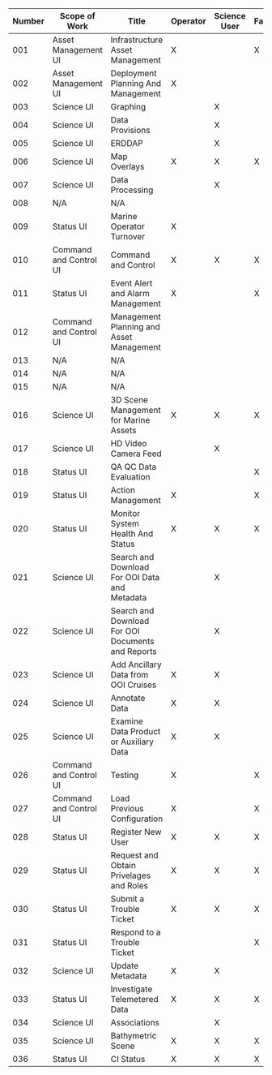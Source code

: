 | Number   | Scope of Work            | Title                                               | Operator   | Science User   | Facility   | Data Manager   | Ocean Leadership   |
| -------- | ------------------------ | --------------------------------------------------- | ---------- | -------------- | ---------- | -------------- | ------------------ |
| 001      | Asset Management UI      | Infrastructure Asset Management                     | X          |                | X          |                |                    |
| 002      | Asset Management UI      | Deployment Planning And Management                  | X          |                |            |                |                    |
| 003      | Science UI               | Graphing                                            |            | X              |            |                |                    |
| 004      | Science UI               | Data Provisions                                     |            | X              |            |                |                    |
| 005      | Science UI               | ERDDAP                                              |            | X              |            |                |                    |
| 006      | Science UI               | Map Overlays                                        | X          | X              | X          |                |                    |
| 007      | Science UI               | Data Processing                                     |            | X              |            |                |                    |
| 008      | N/A                      | N/A                                                 |            |                |            |                |                    |
| 009      | Status UI                | Marine Operator Turnover                            | X          |                |            |                |                    |
| 010      | Command and Control UI   | Command and Control                                 | X          | X              | X          |                |                    |
| 011      | Status UI                | Event Alert and Alarm Management                    | X          |                | X          |                | X                  |
| 012      | Command and Control UI   | Management Planning and Asset Management            |            |                |            |                |                    |
| 013      | N/A                      | N/A                                                 |            |                |            |                |                    |
| 014      | N/A                      | N/A                                                 |            |                |            |                |                    |
| 015      | N/A                      | N/A                                                 |            |                |            |                |                    |
| 016      | Science UI               | 3D Scene Management for Marine Assets               | X          | X              | X          |                |                    |
| 017      | Science UI               | HD Video Camera Feed                                |            | X              |            |                |                    |
| 018      | Status UI                | QA QC Data Evaluation                               |            |                | X          | X              |                    |
| 019      | Status UI                | Action Management                                   | X          |                | X          |                | X                  |
| 020      | Status UI                | Monitor System Health And Status                    | X          | X              | X          |                | X                  |
| 021      | Science UI               | Search and Download For OOI Data and Metadata       |            | X              |            |                |                    |
| 022      | Science UI               | Search and Download For OOI Documents and Reports   |            | X              |            |                |                    |
| 023      | Science UI               | Add Ancillary Data from OOI Cruises                 | X          | X              |            | X              |                    |
| 024      | Science UI               | Annotate Data                                       | X          | X              |            |                |                    |
| 025      | Science UI               | Examine Data Product or Auxiliary Data              | X          | X              |            | X              |                    |
| 026      | Command and Control UI   | Testing                                             | X          |                | X          |                |                    |
| 027      | Command and Control UI   | Load Previous Configuration                         | X          |                | X          |                |                    |
| 028      | Status UI                | Register New User                                   | X          | X              | X          | X              | X                  |
| 029      | Status UI                | Request and Obtain Privelages and Roles             | X          | X              | X          | X              | X                  |
| 030      | Status UI                | Submit a Trouble Ticket                             | X          | X              | X          | X              | X                  |
| 031      | Status UI                | Respond to a Trouble Ticket                         |            |                | X          |                |                    |
| 032      | Science UI               | Update Metadata                                     | X          | X              |            |                |                    |
| 033      | Status UI                | Investigate Telemetered Data                        | X          | X              | X          | X              |                    |
| 034      | Science UI               | Associations                                        |            | X              |            |                |                    |
| 035      | Science UI               | Bathymetric Scene                                   | X          | X              | X          |                |                    |
| 036      | Status UI                | CI Status                                           | X          | X              | X          | X              | X                  |

